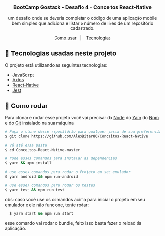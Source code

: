 <h3 align="center">
	BootCamp Gostack - Desafio 4 - Conceitos React-Native
</h3>
<p align="center">
  um desafio onde se deveria completar o código de uma aplicação mobile bem simples que adiciona e listar o número de likes de um repositório cadastrado.
</p>

<p align="center">
  <a href="#calling-como-rodar">Como usar</a>&nbsp;&nbsp;&nbsp;|&nbsp;&nbsp;&nbsp;
  <a href="#iphone-tecnologias-usadas-neste-projeto">Tecnologias</a>
</p>

## :iphone: Tecnologias usadas neste projeto

O projeto está utilizando as seguintes tecnologias:

-  [JavaScirpt](https://developer.mozilla.org/pt-BR/docs/Web/JavaScript)
-  [Axios](https://github.com/axios/axios)
-  [React-Native](https://reactnative.dev/)
-  [Jest](https://jestjs.io/)

## :calling: Como rodar

Para clonar e rodar esse projeto você vai precisar do [Node](https://nodejs.org/en/) do [Yarn](https://yarnpkg.com/) do [Npm](https://www.npmjs.com/get-npm) e do [Git](https://git-scm.com/) instalado na sua máquina

```bash
# Faça o clone deste repositório para qualquer pasta de sua preferencia
$ git clone https://github.com/AlexBitar80/Conceitos-React-Native

# Vá até essa pasta
$ cd Conceitos-React-Native-master

# rode esses comandos para instalar as dependências
$ yarn && npm install

# use esses comandos para rodar o Projeto em seu emulador
$ yarn android && npm run-android

# use esses comandos para rodar os testes
$ yarn test && npm run test

```

obs: caso você use os comandos acima para iniciar o projeto em seu emulador e ele não funcione, tente rodar:
```bash 
  $ yarn start && npm run start
```
esse comando vai rodar o bundle, feito isso basta fazer o reload da aplicação.
